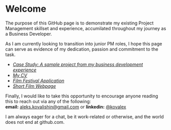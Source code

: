 # Welcome
The purpose of this GitHub page is to demonstrate my existing Project Management skillset and experience, accumilated throughout my journey as a Business Developer.  

As I am currently looking to transition into junior PM roles, I hope this page can serve as evidence of my dedication, passion and commitment to the task.  

- [*Case Study: A sample project from my business development experience*](Case%20Study%20Beder.pdf)  
- [*My CV*](Alex%20Kovalishin%20CV.pdf)
- [*Film Festival Application*](Olga%20Neff%20festival%20application.pdf)
- [*Short Film Webpage*](https://whispersmovie.framer.ai)

Finally, I would like to take this opportunity to encourage anyone reading this to reach out via any of the following:  
**email:** aleks.kovalishin@gmail.com or **linkedin:** [@kovalex](https://www.linkedin.com/in/kovalex/)  

I am always eager for a chat, be it work-related or otherwise, and the world does not end at github.com.
